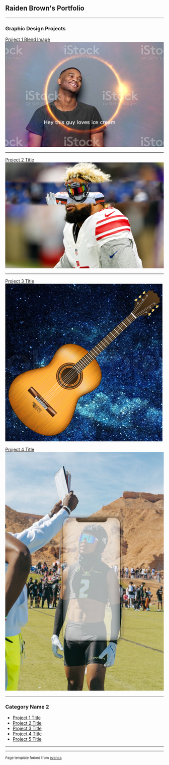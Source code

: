## Raiden Brown's Portfolio

---

### Graphic Design Projects 

[Project 1 Blend Image](/sample_page)
<img src="images/Male men.png?raw=true"/>

---
[Project 2 Title](/pdf/sample_presentation.pdf)
<img src="images/odellblend.png?raw=true"/>

---
[Project 3 Title](http://example.com/)
<img src="images/galaxyguitar.png?raw=true"/>

[Project 4 Title](http://example.com/)
<img src="images/iphoneraiden.png?raw=true"/>

---

### Category Name 2

- [Project 1 Title](http://example.com/)
- [Project 2 Title](http://example.com/)
- [Project 3 Title](http://example.com/)
- [Project 4 Title](http://example.com/)
- [Project 5 Title](http://example.com/)

---




---
<p style="font-size:11px">Page template forked from <a href="https://github.com/evanca/quick-portfolio">evanca</a></p>
<!-- Remove above link if you don't want to attibute -->
